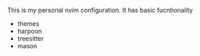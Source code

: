 This is my personal nvim configuration.
It has basic fucntionality
- themes
- harpoon
- treesitter
- mason

